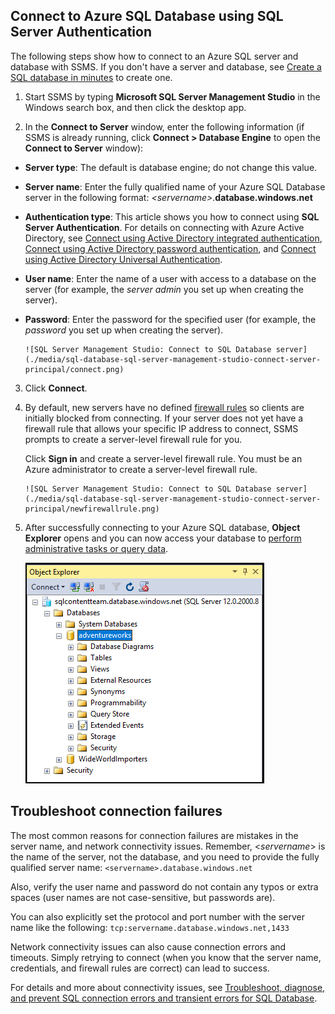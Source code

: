 

## Connect to Azure SQL Database using SQL Server Authentication

The following steps show how to connect to an Azure SQL server and database with SSMS. If you don't have a server and database, see [Create a SQL database in minutes](../articles/sql-database/sql-database-get-started.md) to create one.


1. Start SSMS by typing **Microsoft SQL Server Management Studio** in the Windows search box, and then click the desktop app.

2. In the **Connect to Server** window, enter the following information (if SSMS is already running, click **Connect > Database Engine** to open the **Connect to Server** window):

 - **Server type**: The default is database engine; do not change this value.
 - **Server name**: Enter the fully qualified name of your Azure SQL Database server in the following format: *&lt;servername>*.**database.windows.net**
 - **Authentication type**: This article shows you how to connect using **SQL Server Authentication**. For details on connecting with Azure Active Directory, see [Connect using Active Directory integrated authentication](../articles/sql-database/sql-database-aad-authentication.md#connect-using-active-directory-integrated-authentication), [Connect using Active Directory password authentication](../articles/sql-database/sql-database-aad-authentication.md#connect-using-active-directory-password-authentication), and [Connect using Active Directory Universal Authentication](../articles/sql-database/sql-database-ssms-mfa-authentication.md).
 - **User name**: Enter the name of a user with access to a database on the server (for example, the *server admin* you set up when creating the server). 
 - **Password**: Enter the password for the specified user (for example, the *password* you set up when creating the server).
   
       ![SQL Server Management Studio: Connect to SQL Database server](./media/sql-database-sql-server-management-studio-connect-server-principal/connect.png)

3. Click **Connect**.
 
4. By default, new servers have no defined [firewall rules](../articles/sql-database/sql-database-firewall-configure.md) so clients are initially blocked from connecting. If your server does not yet have a firewall rule that allows your specific IP address to connect, SSMS prompts to create a server-level firewall rule for you.

    Click **Sign in** and create a server-level firewall rule. You must be an Azure administrator to create a server-level firewall rule.
 
       ![SQL Server Management Studio: Connect to SQL Database server](./media/sql-database-sql-server-management-studio-connect-server-principal/newfirewallrule.png)
 

5. After successfully connecting to your Azure SQL database, **Object Explorer** opens and you can now access your database to [perform administrative tasks or query data](../articles/sql-database/sql-database-manage-azure-ssms.md).
 
     ![new server-level firewall](./media/sql-database-sql-server-management-studio-connect-server-principal/connect-server-principal-5.png)
 
     
## Troubleshoot connection failures

The most common reasons for connection failures are mistakes in the server name, and network connectivity issues. Remember, <*servername*> is the name of the server, not the database, and you need to provide the fully qualified server name: `<servername>.database.windows.net`

Also, verify the user name and password do not contain any typos or extra spaces (user names are not case-sensitive, but passwords are). 

You can also explicitly set the protocol and port number with the server name like the following: `tcp:servername.database.windows.net,1433`

Network connectivity issues can also cause connection errors and timeouts. Simply retrying to connect (when you know that the server name, credentials, and firewall rules are correct) can lead to success.

For details and more about connectivity issues, see [Troubleshoot, diagnose, and prevent SQL connection errors and transient errors for SQL Database](../articles/sql-database/sql-database-connectivity-issues.md).



